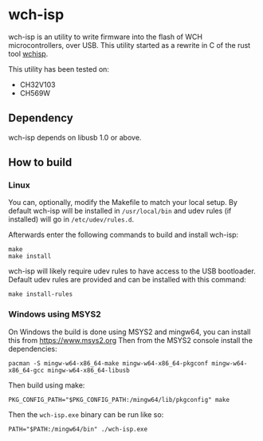 wch-isp
=======

wch-isp is an utility to write firmware into the flash of WCH microcontrollers, over USB.
This utility started as a rewrite in C of the rust tool [wchisp](https://github.com/ch32-rs/wchisp).

This utility has been tested on:
 - CH32V103
 - CH569W

## Dependency

wch-isp depends on libusb 1.0 or above.

## How to build

### Linux

You can, optionally, modify the Makefile to match your local setup.
By default wch-isp will be installed in `/usr/local/bin` and udev rules (if installed) will go in `/etc/udev/rules.d`.

Afterwards enter the following commands to build and install wch-isp:
```
make
make install
```

wch-isp will likely require udev rules to have access to the USB bootloader.
Default udev rules are provided and can be installed with this command:
```
make install-rules
```

### Windows using MSYS2

On Windows the build is done using MSYS2 and mingw64, you can install this from https://www.msys2.org
Then from the MSYS2 console install the dependencies:
```
pacman -S mingw-w64-x86_64-make mingw-w64-x86_64-pkgconf mingw-w64-x86_64-gcc mingw-w64-x86_64-libusb
```

Then build using make:
```
PKG_CONFIG_PATH="$PKG_CONFIG_PATH:/mingw64/lib/pkgconfig" make
```

Then the `wch-isp.exe` binary can be run like so:
```
PATH="$PATH:/mingw64/bin" ./wch-isp.exe
```
